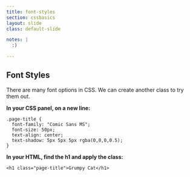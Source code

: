 ```yaml
---
title: font-styles
section: cssbasics
layout: slide
class: default-slide

notes: |
  :)

---
```


## Font Styles

There are many font options in CSS. We can create another class to try them out.

**In your CSS panel, on a new line:**

    .page-title {
      font-family: "Comic Sans MS";
      font-size: 50px;
      text-align: center;
      text-shadow: 5px 5px 5px rgba(0,0,0,0.5);
    }

**In your HTML, find the h1 and apply the class:**<br>

    <h1 class="page-title">Grumpy Cat</h1>